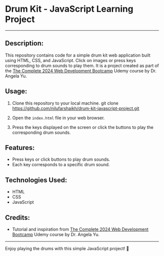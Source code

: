 # Drum Kit - JavaScript Learning Project

---

## Description:
This repository contains code for a simple drum kit web application built using HTML, CSS, and JavaScript. Click on images or press keys corresponding to drum sounds to play them. It is a project created as part of the [The Complete 2024 Web Development Bootcamp](https://www.udemy.com/course/the-complete-web-development-bootcamp) Udemy course by Dr. Angela Yu.


## Usage:
1. Clone this repository to your local machine.
git clone https://github.com/nilufarshaikh/drum-kit-javascript-project.git

2. Open the `index.html` file in your web browser.
3. Press the keys displayed on the screen or click the buttons to play the corresponding drum sounds.

## Features:
- Press keys or click buttons to play drum sounds.
- Each key corresponds to a specific drum sound.

## Technologies Used:
- HTML
- CSS
- JavaScript

## Credits:
- Tutorial and inspiration from [The Complete 2024 Web Development Bootcamp](https://www.udemy.com/course/the-complete-web-development-bootcamp) Udemy course by Dr. Angela Yu.

---

Enjoy playing the drums with this simple JavaScript project! 🥁
